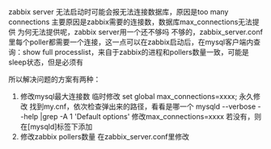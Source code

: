 zabbix server 无法启动时可能会报无法连接数据库，原因是too many connections
主要原因是zabbix需要的连接数，数据库max_connections无法提供
为何无法提供呢，zabbix server用一个还不够吗
不够的，zabbix_server.conf里每个poller都需要一个连接，这一点可以在zabbix启动后，在mysql客户端内查询：show full processlist，来自于zabbix的进程和pollers数量一致，可能是sleep状态，但是必须有

所以解决问题的方案有两种：
1. 修改mysql最大连接数
    临时修改
        set global max_connections=xxxx;
    永久修改
        找到my.cnf，依次检查弹出来的路径，看看是哪一个
            mysqld --verbose --help |grep -A 1 'Default options'
        修改max_connections=xxxx
        若没有，则在[mysqld]标签下添加
2. 修改zabbix pollers数量
    在zabbix_server.conf里修改